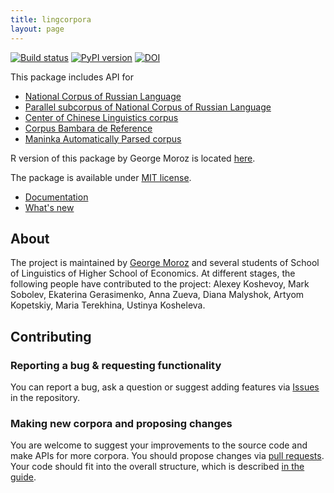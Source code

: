 ```yaml
---
title: lingcorpora
layout: page
---
```

[![Build status](https://ci.appveyor.com/api/projects/status/4f5i7bwypma1gp29?svg=true)](https://ci.appveyor.com/project/kategerasimenko/lingcorpora-py)
[![PyPI version](https://badge.fury.io/py/lingcorpora.svg)](https://badge.fury.io/py/lingcorpora)
[![DOI](https://zenodo.org/badge/115459241.svg)](https://zenodo.org/badge/latestdoi/115459241)


This package includes API for

* [National Corpus of Russian Language](http://www.ruscorpora.ru)
* [Parallel subcorpus of National Corpus of Russian Language](http://ruscorpora.ru/search-para-multi.html)
* [Center of Chinese Linguistics corpus](http://ccl.pku.edu.cn:8080/ccl_corpus/index.jsp)
* [Corpus Bambara de Reference](http://maslinsky.spb.ru/bonito/run.cgi/first_form)
* [Maninka Automatically Parsed corpus](http://maslinsky.spb.ru/emk/run.cgi/first_form)

R version of this package by George Moroz is located [here](https://github.com/lingcorpora/lingcorpora.R).

The package is available under [MIT license](https://github.com/lingcorpora/lingcorpora.py/blob/master/LICENSE).

* [Documentation](https://lingcorpora.github.io/lingcorpora.py/docs.html)
* [What's new](https://lingcorpora.github.io/lingcorpora.py/news.html)

## About

The project is maintained by [George Moroz](https://github.com/agricolamz) and several students of School of Linguistics of Higher School of Economics. At different stages, the following people have contributed to the project: Alexey Koshevoy, Mark Sobolev, Ekaterina Gerasimenko, Anna Zueva, Diana Malyshok, Artyom Kopetskiy, Maria Terekhina, Ustinya Kosheleva.


## Contributing

### Reporting a bug & requesting functionality
You can report a bug, ask a question or suggest adding features via [Issues](https://github.com/lingcorpora/lingcorpora.py/issues) in the repository.

### Making new corpora and proposing changes
You are welcome to suggest your improvements to the source code and make APIs for more corpora. You should propose changes via [pull requests](https://help.github.com/articles/about-pull-requests/). Your code should fit into the overall structure, which is described [in the guide](https://lingcorpora.github.io/lingcorpora.py/lingcorpora_guide.html).
